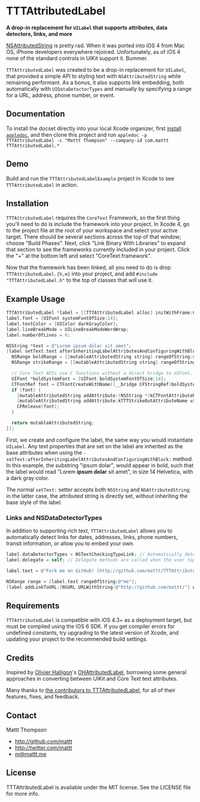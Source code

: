 # TTTAttributedLabel

**A drop-in replacement for `UILabel` that supports attributes, data detectors, links, and more**

[NSAttributedString](http://developer.apple.com/library/mac/#documentation/Cocoa/Reference/Foundation/Classes/NSAttributedString_Class/Reference/Reference.html) is pretty rad. When it was ported into iOS 4 from Mac OS, iPhone developers everywhere rejoiced. Unfortunately, as of iOS 4 none of the standard controls in UIKit support it. Bummer.

`TTTAttributedLabel` was created to be a drop-in replacement for `UILabel`, that provided a simple API to styling text with `NSAttributedString` while remaining performant. As a bonus, it also supports link embedding, both automatically with `UIDataDetectorTypes` and manually by specifying a range for a URL, address, phone number, or event.

## Documentation

To install the docset directly into your local Xcode organizer, first [install `appledoc`](https://github.com/tomaz/appledoc), and then clone this project and run `appledoc -p TTTAttributedLabel -c "Mattt Thompson" --company-id com.mattt TTTAttributedLabel.*`

## Demo

Build and run the `TTTAttributedLabelExample` project in Xcode to see `TTTAttributedLabel` in action.

## Installation

`TTTAttributedLabel` requires the `CoreText` Framework, so the first thing you'll need to do is include the framework into your project. In Xcode 4, go to the project file at the root of your workspace and select your active target. There should be several sections across the top of that window; choose "Build Phases". Next, click "Link Binary With Libraries" to expand that section to see the frameworks currently included in your project. Click the "+" at the bottom left and select "CoreText.framework".

Now that the framework has been linked, all you need to do is drop `TTTAttributedLabel.{h,m}` into your project, and add `#include "TTTAttributedLabel.h"` to the top of classes that will use it.

## Example Usage

``` objective-c
TTTAttributedLabel *label = [[TTTAttributedLabel alloc] initWithFrame:CGRectZero];
label.font = [UIFont systemFontOfSize:14];
label.textColor = [UIColor darkGrayColor];
label.lineBreakMode = UILineBreakModeWordWrap;
label.numberOfLines = 0;

NSString *text = @"Lorem ipsum dolar sit amet";
[label setText:text afterInheritingLabelAttributesAndConfiguringWithBlock:^ NSMutableAttributedString *(NSMutableAttributedString *mutableAttributedString) {
  NSRange boldRange = [[mutableAttributedString string] rangeOfString:@"ipsum dolar" options:NSCaseInsensitiveSearch];
  NSRange strikeRange = [[mutableAttributedString string] rangeOfString:@"sit amet" options:NSCaseInsensitiveSearch];

  // Core Text APIs use C functions without a direct bridge to UIFont. See Apple's "Core Text Programming Guide" to learn how to configure string attributes.
  UIFont *boldSystemFont = [UIFont boldSystemFontOfSize:14];
  CTFontRef font = CTFontCreateWithName((__bridge CFStringRef)boldSystemFont.fontName, boldSystemFont.pointSize, NULL);
  if (font) {
    [mutableAttributedString addAttribute:(NSString *)kCTFontAttributeName value:(id)font range:boldRange];
    [mutableAttributedString addAttribute:kTTTStrikeOutAttributeName value:[NSNumber numberWithBool:YES] range:strikeRange];
    CFRelease(font);
  }

  return mutableAttributedString;
}];
```

First, we create and configure the label, the same way you would instantiate `UILabel`. Any text properties that are set on the label are inherited as the base attributes when using the `-setText:afterInheritingLabelAttributesAndConfiguringWithBlock:` method. In this example, the substring "ipsum dolar", would appear in bold, such that the label would read "Lorem **ipsum dolar** sit amet", in size 14 Helvetica, with a dark gray color.

The normal `setText:` setter accepts both `NSString` and `NSAttributedString`; in the latter case, the attributed string is directly set, without inheriting the base style of the label.

### Links and NSDataDetectorTypes

In addition to supporting rich text, `TTTAttributedLabel` allows you to automatically detect links for dates, addresses, links, phone numbers, transit information, or allow you to embed your own.

``` objective-c
label.dataDetectorTypes = NSTextCheckingTypeLink; // Automatically detect links when the label text is subsequently changed
label.delegate = self; // Delegate methods are called when the user taps on a link (see `TTTAttributedLabelDelegate` protocol)

label.text = @"Fork me on GitHub! (http://github.com/mattt/TTTAttributedLabel/)"; // Repository URL will be automatically detected and linked

NSRange range = [label.text rangeOfString:@"me"];
[label addLinkToURL:[NSURL URLWithString:@"http://github.com/mattt/"] withRange:range]; // Embedding a custom link in a substring
```

## Requirements

`TTTAttributedLabel` is compatible with iOS 4.3+ as a deployment target, but must be compiled using the iOS 6 SDK. If you get compiler errors for undefined constants, try upgrading to the latest version of Xcode, and updating your project to the recommended build settings.

## Credits

Inspired by [Olivier Halligon](https://github.com/AliSoftware)'s [OHAttributedLabel](https://github.com/AliSoftware/OHAttributedLabel), borrowing some general approaches in converting between UIKit and Core Text text attributes.

Many thanks to [the contributors to TTTAttributedLabel](https://github.com/mattt/TTTAttributedLabel/contributors), for all of their features, fixes, and feedback.

## Contact

Mattt Thompson

- http://github.com/mattt
- http://twitter.com/mattt
- m@mattt.me

## License

TTTAttributedLabel is available under the MIT license. See the LICENSE file for more info.
